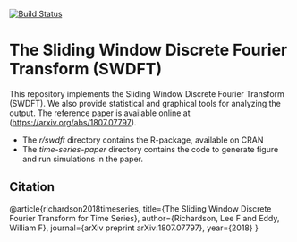[![Build Status](https://travis-ci.org/leerichardson/spew.svg?branch=master)](https://travis-ci.org/leerichardson/swdft)

# The Sliding Window Discrete Fourier Transform (SWDFT)
This repository implements the Sliding Window Discrete Fourier Transform (SWDFT). We also provide statistical and graphical tools for analyzing the output. The reference paper is available online at (https://arxiv.org/abs/1807.07797). 

- The *r/swdft* directory contains the R-package, available on CRAN 
- The *time-series-paper* directory contains the code to generate figure and run simulations in the paper. 

## Citation 
@article{richardson2018timeseries,
  title={The Sliding Window Discrete Fourier Transform for Time Series},
  author={Richardson, Lee F and Eddy, William F},
  journal={arXiv preprint arXiv:1807.07797},
  year={2018}
}